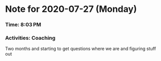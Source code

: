 # Note for 2020-07-27 (Monday)
### Time: 8:03 PM
### Activities: Coaching 

Two months and starting to get questions where we are and figuring stuff out
